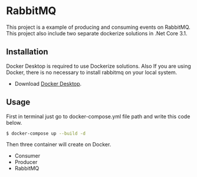 # RabbitMQ

This project is a example of producing and consuming events on RabbitMQ. This project also include two separate dockerize solutions in .Net Core 3.1.

## Installation

Docker Desktop is required to use Dockerize solutions. Also If you are using Docker, there is no necessary to install rabbitmq on your local system.

* Download [Docker Desktop](https://www.docker.com/products/docker-desktop).

## Usage
First in terminal just go to docker-compose.yml file path and write this code below.

```bash
$ docker-compose up --build -d
```
Then three container will create on Docker.
* Consumer
* Producer
* RabbitMQ
